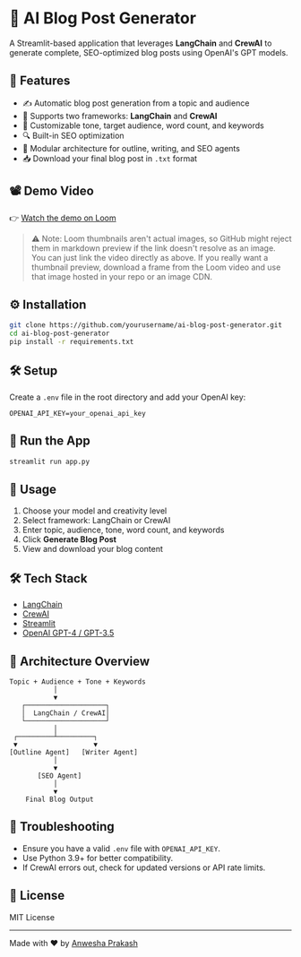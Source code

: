 # 📝 AI Blog Post Generator

A Streamlit-based application that leverages **LangChain** and **CrewAI** to generate complete, SEO-optimized blog posts using OpenAI's GPT models.

## 🚀 Features

- ✍️ Automatic blog post generation from a topic and audience  
- 🧠 Supports two frameworks: **LangChain** and **CrewAI**  
- 🎯 Customizable tone, target audience, word count, and keywords  
- 🔍 Built-in SEO optimization  
- 🧩 Modular architecture for outline, writing, and SEO agents  
- 📥 Download your final blog post in `.txt` format  

## 📽️ Demo Video

👉 [Watch the demo on Loom](https://www.loom.com/share/d40d56d22004478cbfa6ae41084adaec)  

> ⚠️ Note: Loom thumbnails aren't actual images, so GitHub might reject them in markdown preview if the link doesn't resolve as an image. You can just link the video directly as above. If you really want a thumbnail preview, download a frame from the Loom video and use that image hosted in your repo or an image CDN.

## ⚙️ Installation

```bash
git clone https://github.com/yourusername/ai-blog-post-generator.git
cd ai-blog-post-generator
pip install -r requirements.txt
```

## 🛠️ Setup

Create a `.env` file in the root directory and add your OpenAI key:

```env
OPENAI_API_KEY=your_openai_api_key
```

## 🧪 Run the App

```bash
streamlit run app.py
```

## 🎯 Usage

1. Choose your model and creativity level  
2. Select framework: LangChain or CrewAI  
3. Enter topic, audience, tone, word count, and keywords  
4. Click **Generate Blog Post**  
5. View and download your blog content  

## 🛠️ Tech Stack

- [LangChain](https://python.langchain.com/)
- [CrewAI](https://docs.crewai.com/)
- [Streamlit](https://streamlit.io/)
- [OpenAI GPT-4 / GPT-3.5](https://platform.openai.com/)

## 🧠 Architecture Overview

```
Topic + Audience + Tone + Keywords
           │
           ▼
   ┌────────────────────┐
   │  LangChain / CrewAI│
   └────────────────────┘
           │
 ┌─────────┴─────────┐
 ▼                   ▼
[Outline Agent]   [Writer Agent]
           │
           ▼
       [SEO Agent]
           │
           ▼
    Final Blog Output
```

## 🐛 Troubleshooting

- Ensure you have a valid `.env` file with `OPENAI_API_KEY`.  
- Use Python 3.9+ for better compatibility.  
- If CrewAI errors out, check for updated versions or API rate limits.

## 📄 License

MIT License

---

Made with ❤️ by [Anwesha Prakash](https://github.com/anweshiprakash)
